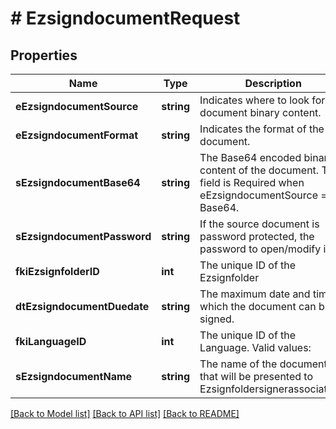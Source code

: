 # # EzsigndocumentRequest

## Properties

Name | Type | Description | Notes
------------ | ------------- | ------------- | -------------
**eEzsigndocumentSource** | **string** | Indicates where to look for the document binary content. |
**eEzsigndocumentFormat** | **string** | Indicates the format of the document. |
**sEzsigndocumentBase64** | **string** | The Base64 encoded binary content of the document.  This field is Required when eEzsigndocumentSource &#x3D; Base64. | [optional]
**sEzsigndocumentPassword** | **string** | If the source document is password protected, the password to open/modify it. | [optional] [default to '']
**fkiEzsignfolderID** | **int** | The unique ID of the Ezsignfolder |
**dtEzsigndocumentDuedate** | **string** | The maximum date and time at which the document can be signed. |
**fkiLanguageID** | **int** | The unique ID of the Language.  Valid values:  |Value|Description| |-|-| |1|French| |2|English| |
**sEzsigndocumentName** | **string** | The name of the document that will be presented to Ezsignfoldersignerassociations |

[[Back to Model list]](../../README.md#models) [[Back to API list]](../../README.md#endpoints) [[Back to README]](../../README.md)
